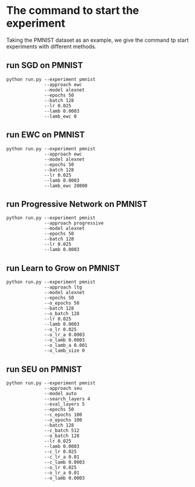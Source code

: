 # The command to start the experiment
Taking the PMNIST dataset as an example, we give the command tp start
experiments with different methods.
## run SGD on PMNIST
```
python run.py --experiment pmnist
              --approach ewc
              --model alexnet
              --epochs 50
              --batch 128
              --lr 0.025
              --lamb 0.0003
              --lamb_ewc 0
```
## run EWC on PMNIST
```
python run.py --experiment pmnist
              --approach ewc
              --model alexnet
              --epochs 50
              --batch 128
              --lr 0.025
              --lamb 0.0003
              --lamb_ewc 20000
```
## run Progressive Network on PMNIST
```
python run.py --experiment pmnist
              --approach progressive
              --model alexnet
              --epochs 50
              --batch 128
              --lr 0.025
              --lamb 0.0003
```
## run Learn to Grow on PMNIST
```
python run.py --experiment pmnist
              --approach ltg
              --model alexnet
              --epochs 50
              --o_epochs 50
              --batch 128
              --o_batch 128
              --lr 0.025
              --lamb 0.0003
              --o_lr 0.025
              --o_lr_a 0.0003
              --o_lamb 0.0003
              --o_lamb_a 0.001
              --o_lamb_size 0
```
## run SEU on PMNIST
```
python run.py --experiment pmnist
              --approach seu
              --model auto
              --search_layers 4
              --eval_layers 5
              --epochs 50
              --c_epochs 100
              --o_epochs 100
              --batch 128
              --c_batch 512
              --o_batch 128
              --lr 0.025
              --lamb 0.0003
              --c_lr 0.025
              --c_lr_a 0.01
              --c_lamb 0.0003
              --o_lr 0.025
              --o_lr_a 0.01
              --o_lamb 0.0003
```
